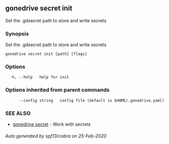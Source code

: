 ## gonedrive secret init

Set the .gdsecret path to store and write secrets

### Synopsis

Set the .gdsecret path to store and write secrets

```
gonedrive secret init [path] [flags]
```

### Options

```
  -h, --help   help for init
```

### Options inherited from parent commands

```
      --config string   config file (default is $HOME/.gonedrive.yaml)
```

### SEE ALSO

* [gonedrive secret](gonedrive_secret.md)	 - Work with secrets

###### Auto generated by spf13/cobra on 25-Feb-2020
